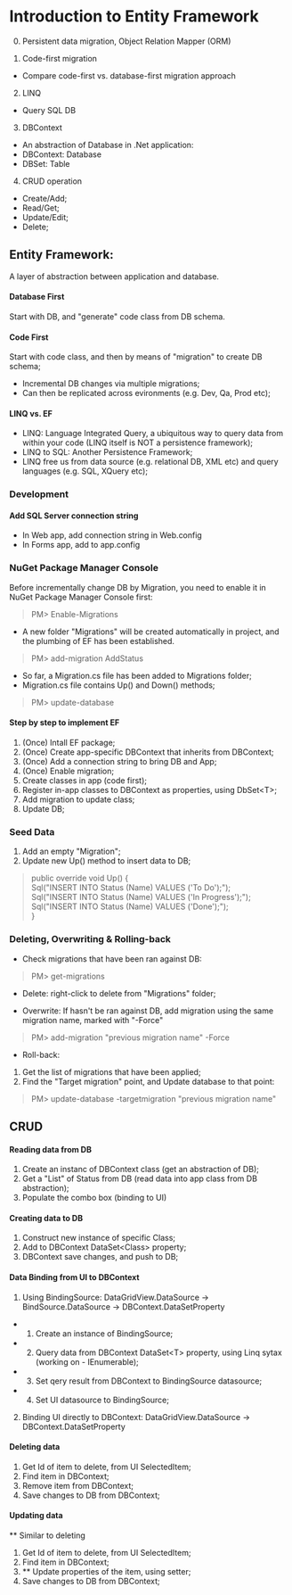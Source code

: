 # Introduction to Entity Framework
0. Persistent data migration, Object Relation Mapper (ORM)

1. Code-first migration
- Compare code-first vs. database-first migration approach

2. LINQ
- Query SQL DB

3. DBContext
- An abstraction of Database in .Net application:
- DBContext: Database
- DBSet: Table

4. CRUD operation
- Create/Add;
- Read/Get;
- Update/Edit;
- Delete;

## Entity Framework:
A layer of abstraction between application and database.

#### Database First
Start with DB, and "generate" code class from DB schema.

#### Code First
Start with code class, and then by means of "migration" to create DB schema;
- Incremental DB changes via multiple migrations;
- Can then be replicated across evironments (e.g. Dev, Qa, Prod etc);

#### LINQ vs. EF
- LINQ: Language Integrated Query, a ubiquitous way to query data from within your code (LINQ itself is NOT a persistence framework);
- LINQ to SQL: Another Persistence Framework;
- LINQ free us from data source (e.g. relational DB, XML etc) and query languages (e.g. SQL, XQuery etc);

### Development
#### Add SQL Server connection string
- In Web app, add connection string in Web.config
- In Forms app, add to app.config

### NuGet Package Manager Console 
Before incrementally change DB by Migration, you need to enable it in NuGet Package Manager Console first:
> PM> Enable-Migrations

* A new folder "Migrations" will be created automatically in project, and the plumbing of EF has been established.

> PM> add-migration AddStatus
* So far, a Migration.cs file has been added to Migrations folder;
* Migration.cs file contains Up() and Down() methods;

> PM> update-database

#### Step by step to implement EF
1. (Once) Intall EF package;
2. (Once) Create app-specific DBContext that inherits from DBContext;
3. (Once) Add a connection string to bring DB and App;
4. (Once) Enable migration;
5. Create classes in app (code first);
6. Register in-app classes to DBContext as properties, using DbSet\<T\>;
7. Add migration to update class;
8. Update DB;

### Seed Data
1. Add an empty "Migration";
2. Update new Up() method to insert data to DB;  
>public override void Up()
 {  
    Sql("INSERT INTO Status (Name) VALUES ('To Do');");  
    Sql("INSERT INTO Status (Name) VALUES ('In Progress');");  
    Sql("INSERT INTO Status (Name) VALUES ('Done');");  
}  

### Deleting, Overwriting & Rolling-back
- Check migrations that have been ran against DB:
> PM> get-migrations

- Delete: right-click to delete from "Migrations" folder;

- Overwrite: If hasn't be ran against DB, add migration using the same migration name, marked with "-Force"
> PM> add-migration "previous migration name" -Force

- Roll-back:
1. Get the list of migrations that have been applied;
2. Find the "Target migration" point, and Update database to that point:
> PM> update-database -targetmigration "previous migration name"  

## CRUD
#### Reading data from DB
1. Create an instanc of DBContext class (get an abstraction of DB);
2. Get a "List" of Status from DB (read data into app class from DB abstraction);
3. Populate the combo box (binding to UI)

#### Creating data to DB
1. Construct new instance of specific Class;
2. Add to DBContext DataSet\<Class\> property;
3. DBContext save changes, and push to DB;

#### Data Binding from UI to DBContext
1. Using BindingSource:
DataGridView.DataSource -> BindSource.DataSource -> DBContext.DataSetProperty
- 1) Create an instance of BindingSource;
- 2) Query data from DBContext DataSet\<T\> property, using Linq sytax (working on - IEnumerable);
- 3) Set qery result from DBContext to BindingSource datasource;
- 4) Set UI datasource to BindingSource;

2. Binding UI directly to DBContext:
DataGridView.DataSource -> DBContext.DataSetProperty

#### Deleting data
1. Get Id of item to delete, from UI SelectedItem;
2. Find item in DBContext;
3. Remove item from DBContext;
4. Save changes to DB from DBContext;

#### Updating data
** Similar to deleting
1. Get Id of item to delete, from UI SelectedItem;
2. Find item in DBContext;
3. ** Update properties of the item, using setter;
4. Save changes to DB from DBContext;